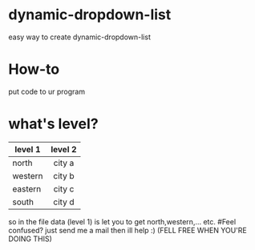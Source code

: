 # dynamic-dropdown-list
easy way to create dynamic-dropdown-list
# How-to
put code to ur program
# what's level?
| level 1 | level 2 |
| ------- |:-------:|
| north | city a |
| western | city b |
| eastern | city c |
| south | city d |
so in the file data (level 1) is let you to get north,western,... etc.
#Feel confused?
just send me a mail then ill help :) (FELL FREE WHEN YOU'RE DOING THIS)
